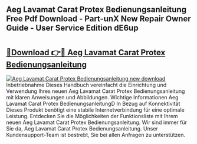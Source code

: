 ## Aeg Lavamat Carat Protex Bedienungsanleitung Free Pdf Download - Part-unX New Repair Owner Guide - User Service Edition dE6up

# <h2><a href="http://df5mnu.blite.top/?on=Aeg+Lavamat+Carat+Protex+Bedienungsanleitung">🔗Download 👉🔴 Aeg Lavamat Carat Protex Bedienungsanleitung</a></h2>

[![Aeg Lavamat Carat Protex Bedienungsanleitung new download](https://i.imgur.com/lujVjoI.png)](http://df5mnu.blite.top/?on=Aeg+Lavamat+Carat+Protex+Bedienungsanleitung)
Inbetriebnahme Dieses Handbuch vereinfacht die Einrichtung und Verwendung Ihres neuen Aeg Lavamat Carat Protex Bedienungsanleitung mit klaren Anweisungen und Abbildungen. Wichtige Informationen Aeg Lavamat Carat Protex BedienungsanleitungD In Bezug auf Konnektivität Dieses Produkt benötigt eine stabile Internetverbindung für eine optimale Leistung. Entdecken Sie die Möglichkeiten der Funktionsliste mit Ihrem neuen Aeg Lavamat Carat Protex Bedienungsanleitung. Wir sind immer für Sie da, Aeg Lavamat Carat Protex Bedienungsanleitung. Unser Kundensupport-Team ist bestrebt, Sie bei allen Anfragen zu unterstützen.

